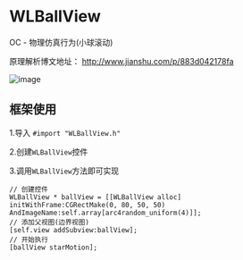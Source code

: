# WLBallView
OC - 物理仿真行为(小球滚动)

原理解析博文地址：
http://www.jianshu.com/p/883d042178fa

![image](https://raw.githubusercontent.com/wangliujiayou/WLBallView/master/Untitled.gif)

## 框架使用
1.导入 `#import "WLBallView.h"`

2.创建`WLBallView`控件

3.调用`WLBallView`方法即可实现

```
// 创建控件
WLBallView * ballView = [[WLBallView alloc] initWithFrame:CGRectMake(0, 80, 50, 50) AndImageName:self.array[arc4random_uniform(4)]];
// 添加父视图(边界视图)
[self.view addSubview:ballView];
// 开始执行
[ballView starMotion];
```
